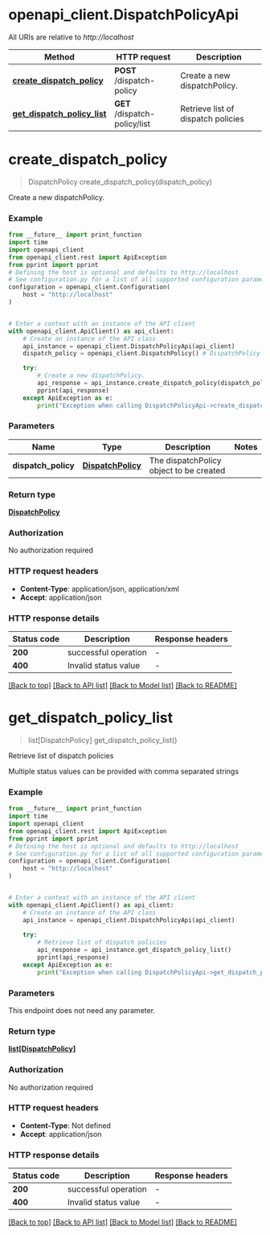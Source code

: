 # openapi_client.DispatchPolicyApi

All URIs are relative to *http://localhost*

Method | HTTP request | Description
------------- | ------------- | -------------
[**create_dispatch_policy**](DispatchPolicyApi.md#create_dispatch_policy) | **POST** /dispatch-policy | Create a new dispatchPolicy.
[**get_dispatch_policy_list**](DispatchPolicyApi.md#get_dispatch_policy_list) | **GET** /dispatch-policy/list | Retrieve list of dispatch policies


# **create_dispatch_policy**
> DispatchPolicy create_dispatch_policy(dispatch_policy)

Create a new dispatchPolicy.

### Example

```python
from __future__ import print_function
import time
import openapi_client
from openapi_client.rest import ApiException
from pprint import pprint
# Defining the host is optional and defaults to http://localhost
# See configuration.py for a list of all supported configuration parameters.
configuration = openapi_client.Configuration(
    host = "http://localhost"
)


# Enter a context with an instance of the API client
with openapi_client.ApiClient() as api_client:
    # Create an instance of the API class
    api_instance = openapi_client.DispatchPolicyApi(api_client)
    dispatch_policy = openapi_client.DispatchPolicy() # DispatchPolicy | The dispatchPolicy object to be created

    try:
        # Create a new dispatchPolicy.
        api_response = api_instance.create_dispatch_policy(dispatch_policy)
        pprint(api_response)
    except ApiException as e:
        print("Exception when calling DispatchPolicyApi->create_dispatch_policy: %s\n" % e)
```

### Parameters

Name | Type | Description  | Notes
------------- | ------------- | ------------- | -------------
 **dispatch_policy** | [**DispatchPolicy**](DispatchPolicy.md)| The dispatchPolicy object to be created | 

### Return type

[**DispatchPolicy**](DispatchPolicy.md)

### Authorization

No authorization required

### HTTP request headers

 - **Content-Type**: application/json, application/xml
 - **Accept**: application/json

### HTTP response details
| Status code | Description | Response headers |
|-------------|-------------|------------------|
**200** | successful operation |  -  |
**400** | Invalid status value |  -  |

[[Back to top]](#) [[Back to API list]](../README.md#documentation-for-api-endpoints) [[Back to Model list]](../README.md#documentation-for-models) [[Back to README]](../README.md)

# **get_dispatch_policy_list**
> list[DispatchPolicy] get_dispatch_policy_list()

Retrieve list of dispatch policies

Multiple status values can be provided with comma separated strings

### Example

```python
from __future__ import print_function
import time
import openapi_client
from openapi_client.rest import ApiException
from pprint import pprint
# Defining the host is optional and defaults to http://localhost
# See configuration.py for a list of all supported configuration parameters.
configuration = openapi_client.Configuration(
    host = "http://localhost"
)


# Enter a context with an instance of the API client
with openapi_client.ApiClient() as api_client:
    # Create an instance of the API class
    api_instance = openapi_client.DispatchPolicyApi(api_client)
    
    try:
        # Retrieve list of dispatch policies
        api_response = api_instance.get_dispatch_policy_list()
        pprint(api_response)
    except ApiException as e:
        print("Exception when calling DispatchPolicyApi->get_dispatch_policy_list: %s\n" % e)
```

### Parameters
This endpoint does not need any parameter.

### Return type

[**list[DispatchPolicy]**](DispatchPolicy.md)

### Authorization

No authorization required

### HTTP request headers

 - **Content-Type**: Not defined
 - **Accept**: application/json

### HTTP response details
| Status code | Description | Response headers |
|-------------|-------------|------------------|
**200** | successful operation |  -  |
**400** | Invalid status value |  -  |

[[Back to top]](#) [[Back to API list]](../README.md#documentation-for-api-endpoints) [[Back to Model list]](../README.md#documentation-for-models) [[Back to README]](../README.md)

